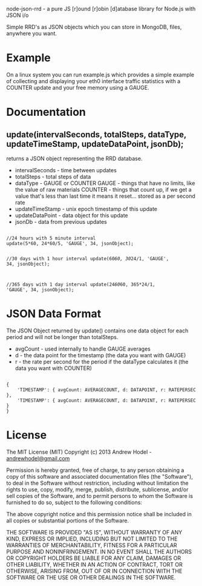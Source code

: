node-json-rrd - a pure JS [r]ound [r]obin [d]atabase library for Node.js with JSON i/o

Simple RRD's as JSON objects which you can store in MongoDB, files, anywhere you want.

Example
======

On a linux system you can run example.js which provides a simple example of collecting and displaying
your eth0 interface traffic statistics with a COUNTER update and your free memory using a GAUGE.

Documentation
=============

update(intervalSeconds, totalSteps, dataType, updateTimeStamp, updateDataPoint, jsonDb);
----------------------------------------------------------------------------------------

returns a JSON object representing the RRD database.

* intervalSeconds - time between updates
* totalSteps - total steps of data
* dataType - GAUGE or COUNTER
    GAUGE - things that have no limits, like the value of raw materials
    COUNTER - things that count up, if we get a value that's less than last time it means it reset... stored as a per second rate
* updateTimeStamp - unix epoch timestamp of this update
* updateDataPoint - data object for this update
* jsonDb - data from previous updates

<code>
//24 hours with 5 minute interval
update(5*60, 24*60/5, 'GAUGE', 34, jsonObject);

//30 days with 1 hour interval
update(60*60, 30*24/1, 'GAUGE', 34, jsonObject);

//365 days with 1 day interval
update(24*60*60, 365*24/1, 'GAUGE', 34, jsonObject);
</code>

JSON Data Format
================

The JSON Object returned by update() contains one data object for each period and will not be longer than totalSteps.

* avgCount - used internally to handle GAUGE averages
* d - the data point for the timestamp (the data you want with GAUGE)
* r - the rate per second for the period if the dataType calculates it (the data you want with COUNTER)

<code>
{
    'TIMESTAMP': { avgCount: AVERAGECOUNT, d: DATAPOINT, r: RATEPERSEC },
    'TIMESTAMP': { avgCount: AVERAGECOUNT, d: DATAPOINT, r: RATEPERSEC }
}
</code>

License
=======

The MIT License (MIT) Copyright (c) 2013 Andrew Hodel - andrewhodel@gmail.com

Permission is hereby granted, free of charge, to any person obtaining a copy of this software and associated documentation files (the "Software"), to deal in the Software without restriction, including without limitation the rights to use, copy, modify, merge, publish, distribute, sublicense, and/or sell copies of the Software, and to permit persons to whom the Software is furnished to do so, subject to the following conditions:

The above copyright notice and this permission notice shall be included in all copies or substantial portions of the Software.

THE SOFTWARE IS PROVIDED "AS IS", WITHOUT WARRANTY OF ANY KIND, EXPRESS OR IMPLIED, INCLUDING BUT NOT LIMITED TO THE WARRANTIES OF MERCHANTABILITY, FITNESS FOR A PARTICULAR PURPOSE AND NONINFRINGEMENT. IN NO EVENT SHALL THE AUTHORS OR COPYRIGHT HOLDERS BE LIABLE FOR ANY CLAIM, DAMAGES OR OTHER LIABILITY, WHETHER IN AN ACTION OF CONTRACT, TORT OR OTHERWISE, ARISING FROM, OUT OF OR IN CONNECTION WITH THE SOFTWARE OR THE USE OR OTHER DEALINGS IN THE SOFTWARE.
